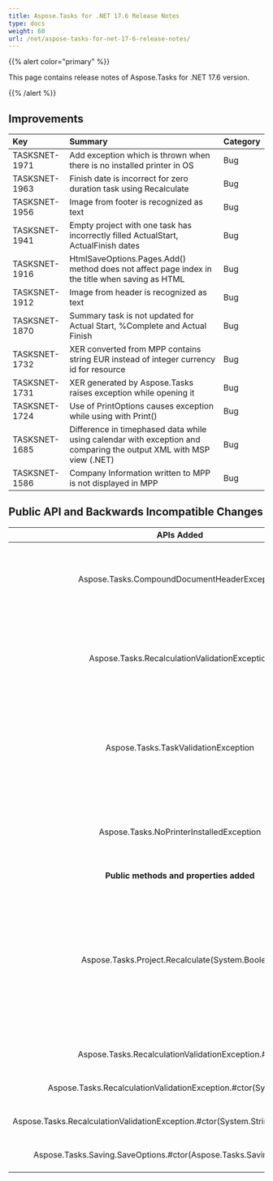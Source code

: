 ```yaml
---
title: Aspose.Tasks for .NET 17.6 Release Notes
type: docs
weight: 60
url: /net/aspose-tasks-for-net-17-6-release-notes/
---
```


{{% alert color="primary" %}} 

This page contains release notes of Aspose.Tasks for .NET 17.6 version.

{{% /alert %}} 
## **Improvements**

|**Key**|**Summary**|**Category**|
| :- | :- | :- |
|TASKSNET-1971|Add exception which is thrown when there is no installed printer in OS|Bug|
|TASKSNET-1963|Finish date is incorrect for zero duration task using Recalculate|Bug|
|TASKSNET-1956|Image from footer is recognized as text|Bug|
|TASKSNET-1941|Empty project with one task has incorrectly filled ActualStart, ActualFinish dates|Bug|
|TASKSNET-1916|HtmlSaveOptions.Pages.Add() method does not affect page index in the title when saving as HTML|Bug|
|TASKSNET-1912|Image from header is recognized as text|Bug|
|TASKSNET-1870|Summary task is not updated for Actual Start, %Complete and Actual Finish|Bug|
|TASKSNET-1732|XER converted from MPP contains string EUR instead of integer currency id for resource|Bug|
|TASKSNET-1731|XER generated by Aspose.Tasks raises exception while opening it|Bug|
|TASKSNET-1724|Use of PrintOptions causes exception while using with Print()|Bug|
|TASKSNET-1685|Difference in timephased data while using calendar with exception and comparing the output XML with MSP view (.NET)|Bug|
|TASKSNET-1586|Company Information written to MPP is not displayed in MPP|Bug|
## **Public API and Backwards Incompatible Changes**

|**APIs Added**|**Description**|
| :-: | :-: |
|Aspose.Tasks.CompoundDocumentHeaderException|Represents an exception which is thrown when the header of MPP file is broken.|
|Aspose.Tasks.RecalculationValidationException|Represents an exception which is thrown when errors are found in project after recalculation.|
|Aspose.Tasks.TaskValidationException|Represents an exception which is thrown when errors are found in project's tasks after recalculation.|
|Aspose.Tasks.NoPrinterInstalledException|Represents an exception which is thrown when there is no installed printer in OS.|
|**Public methods and properties added**|**Description**|
|Aspose.Tasks.Project.Recalculate(System.Boolean)|Reschedules all project tasks ids, outline levels, start/finish dates, sets early/late dates, calculates slacks, work and cost fields with optional validation.|
|Aspose.Tasks.RecalculationValidationException.#ctor|Initializes a new instance of the <see cref="T:Aspose.Tasks.RecalculationValidationException" /> class.|
|Aspose.Tasks.RecalculationValidationException.#ctor(System.String)|Initializes a new instance of the <see cref="T:Aspose.Tasks.RecalculationValidationException" /> class.|
|Aspose.Tasks.RecalculationValidationException.#ctor(System.String,System.Exception)|Initializes a new instance of the <see cref="T:Aspose.Tasks.RecalculationValidationException" /> class.|
|Aspose.Tasks.Saving.SaveOptions.#ctor(Aspose.Tasks.Saving.SaveOptions)|Initializes a new instance of the <see cref="T:Aspose.Tasks.Saving.SaveOptions" /> class.|

